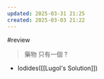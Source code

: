 ```yaml
---
updated: 2025-03-31 21:25
created: 2025-03-03 21:22
---
```

#review 
> 藥物 只有一個
?
- Iodides([[Lugol's Solution]])